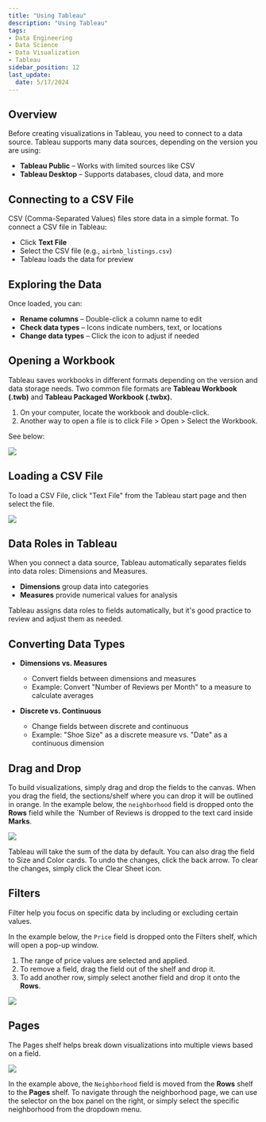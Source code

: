 ```yaml
---
title: "Using Tableau"
description: "Using Tableau"
tags: 
- Data Engineering
- Data Science
- Data Visualization
- Tableau
sidebar_position: 12
last_update:
  date: 5/17/2024
---
```



## Overview 

Before creating visualizations in Tableau, you need to connect to a data source. Tableau supports many data sources, depending on the version you are using:

- **Tableau Public** – Works with limited sources like CSV  
- **Tableau Desktop** – Supports databases, cloud data, and more  

## Connecting to a CSV File  

CSV (Comma-Separated Values) files store data in a simple format. To connect a CSV file in Tableau:  

- Click **Text File**  
- Select the CSV file (e.g., `airbnb_listings.csv`)  
- Tableau loads the data for preview  

## Exploring the Data  

Once loaded, you can:  

- **Rename columns** – Double-click a column name to edit  
- **Check data types** – Icons indicate numbers, text, or locations  
- **Change data types** – Click the icon to adjust if needed  

## Opening a Workbook

Tableau saves workbooks in different formats depending on the version and data storage needs. Two common file formats are **Tableau Workbook (.twb)** and **Tableau Packaged Workbook (.twbx).** 

1. On your computer, locate the workbook and double-click.
2. Another way to open a file is to click File > Open > Select the Workbook.

See below:

<div class="img-center"> 

![](/gif/docs/snowflake-create-query-sampleee-3.gif)

</div>

## Loading a CSV File 

To load a CSV File, click "Text File" from the Tableau start page and then select the file.

<div class="img-center"> 

![](/gif/docs/snowflake-create-query-sampleee-4.gif)

</div>


## Data Roles in Tableau  

When you connect a data source, Tableau automatically separates fields into data roles: Dimensions and Measures. 

- **Dimensions** group data into categories  
- **Measures** provide numerical values for analysis  

Tableau assigns data roles to fields automatically, but it's good practice to review and adjust them as needed. 

## Converting Data Types  

- **Dimensions vs. Measures**  
  - Convert fields between dimensions and measures  
  - Example: Convert "Number of Reviews per Month" to a measure to calculate averages  

- **Discrete vs. Continuous**  
  - Change fields between discrete and continuous  
  - Example: "Shoe Size" as a discrete measure vs. "Date" as a continuous dimension  

## Drag and Drop 

To build visualizations, simply drag and drop the fields to the canvas. When you drag the field, the sections/shelf where you can drop it will be outlined in orange. In the example below, the `neighborhood` field is dropped onto the **Rows** field while the `Number of Reviews is dropped to the text card inside **Marks**. 

<div class="img-center"> 

![](/gif/docs/snowflake-create-query-sampleee-5.gif)

</div>

Tableau will take the sum of the data by default. You can also drag the field to Size and Color cards. To undo the changes, click the back arrow. To clear the changes, simply click the Clear Sheet icon.

## Filters 

Filter help you focus on specific data by including or excluding certain values.

In the example below, the `Price` field is dropped onto the Filters shelf, which will open a pop-up window. 

1. The range of price values are selected and applied. 
2. To remove a field, drag the field out of the shelf  and drop it.
3. To add another row, simply select another field and drop it onto the **Rows**.

<div class="img-center"> 

![](/gif/docs/snowflake-create-query-sampleee-6.gif)

</div>

## Pages 

The Pages shelf helps break down visualizations into multiple views based on a field. 

<div class="img-center"> 

![](/gif/docs/snowflake-create-query-sampleee-7.gif)

</div>

In the example above, the `Neighborhood` field is moved from the **Rows** shelf to the **Pages** shelf. To navigate through the neighborhood page, we can use the selector on the box panel on the right, or simply select the specific neighborhood from the dropdown menu.

